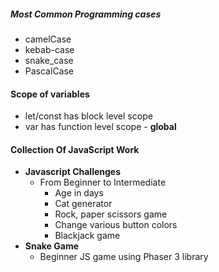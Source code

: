 ##### Most Common Programming cases

* camelCase
* kebab-case
* snake_case
* PascalCase

#### Scope of variables

* let/const has block level scope
* var has function level scope - **global**

#### Collection Of JavaScript Work
* **Javascript Challenges**
    * From Beginner to Intermediate
        * Age in days
        * Cat generator
        * Rock, paper scissors game
        * Change various button colors
        * Blackjack game
* **Snake Game**
    * Beginner JS game using Phaser 3 library


